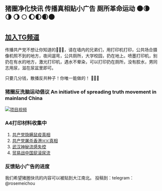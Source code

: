 ## 猪圈净化快讯 传播真相贴小广告 厕所革命运动 🌑🌘 🌗 🌖 🌕 🌔🌓🌒🌑 

## [加入TG频道](http://t.me/s/zhujuan2018)

传播共产党不想让你知道的🐸🐸🐸，请在墙内的兄弟们，用打印机打印，公共场合摄像机照不到的地方，夜间遛弯，公共厕所，大学校园，扔在地上。喷墨打印机，别扔在有水的地方，激光打印机，遇水不晕染，可以打印扔在厕所，没有胶水，男同志用尿，滋在尿盆里即可。

只要几分钱，散播反共种子！你唯一能做的！ 🐸🐸🐸

### 猪圈反洗脑运动倡议 An initiative of spreading truth movement in mainland China

[![项目视频](http://img.youtube.com/vi/mpR1FhJ2St4/0.jpg)](https://youtu.be/mpR1FhJ2St4 "猪圈反洗脑运动倡议 An initiative of spreading truth movement in mainland China") 

### A4打印材料收集中 

1. [共产党隐瞒鼠疫真相](https://t.me/zhujuan2018/10707)
2. [共产党屠杀香港🇭🇰真相](https://t.me/zhujuan2018/10709)
3. [武汉神秘流感失控](https://t.me/zhujuan2018/12971)
4. [贸易战中国屁滚尿流](https://t.me/zhujuan2018/13059)
### 反馈贴小广告的进度

我们希望猪圈快讯的内容可以被贴到大江南北。 投稿到：telegram：@rosemeichou
